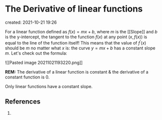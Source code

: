 # The Derivative of linear functions
created: 2021-10-21 19:26

For a linear function defined as $f(x)=mx+b$, where $m$ is the [[Slope]] and $b$ is the y-intercept, the tangent to the function $f(x)$ at any point $(x,f(x))$ is equal to the line of the function itself! This means that the value of $f^{'}(x)$ should be $m$ no matter what $x$ is: the curve $y=mx+b$ has a constant slope $m$. Let's check out the formula:

![[Pasted image 20211021193220.png]]

**REM:** The derivative of a linear function is constant & the derivative of a constant function is 0.

Only linear functions have a constant slope.

## References
1. 